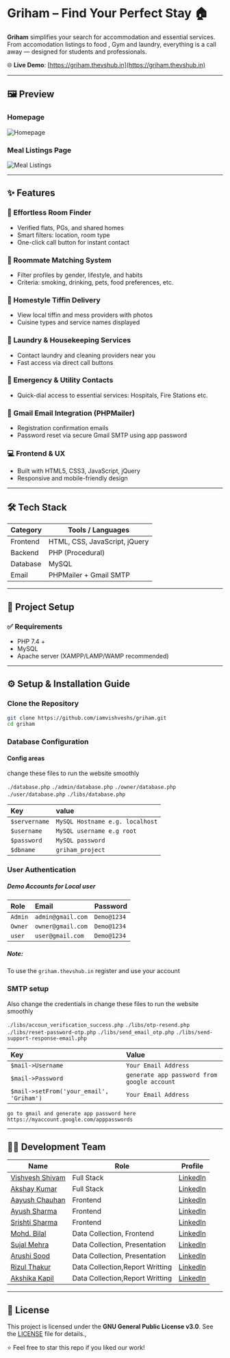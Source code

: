 # Griham – Find Your Perfect Stay 🏠

**Griham** simplifies your search for accommodation and essential services. From accomodation listings to food , Gym and laundry, everything is a call away — designed for students and professionals.


🌐 **Live Demo**: [https://griham.thevshub.in](https://griham.thevshub.in)
 
---

## 🖼 Preview

### Homepage
![Homepage](https://github.com/iamvishveshs/iamvishveshs.github.io/blob/main/assets/png/griham-homepage.png)

### Meal Listings Page
![Meal Listings](https://github.com/iamvishveshs/iamvishveshs.github.io/blob/main/assets/png/griham-services.png)

---

## ✨ Features

### 🏡 Effortless Room Finder
- Verified flats, PGs, and shared homes
- Smart filters: location, room type
- One-click call button for instant contact

### 👯 Roommate Matching System
- Filter profiles by gender, lifestyle, and habits
- Criteria: smoking, drinking, pets, food preferences, etc.

### 🍱 Homestyle Tiffin Delivery
- View local tiffin and mess providers with photos
- Cuisine types and service names displayed

### 🧺 Laundry & Housekeeping Services
- Contact laundry and cleaning providers near you
- Fast access via direct call buttons

### 🚨 Emergency & Utility Contacts
- Quick-dial access to essential services: Hospitals, Fire Stations etc.

### 📧 Gmail Email Integration (PHPMailer)
- Registration confirmation emails
- Password reset via secure Gmail SMTP using app password

### 💻 Frontend & UX
- Built with HTML5, CSS3, JavaScript, jQuery
- Responsive and mobile-friendly design

---

## 🛠️ Tech Stack

| Category   | Tools / Languages            |
|------------|------------------------------|
| Frontend   | HTML, CSS, JavaScript, jQuery|
| Backend    | PHP (Procedural)             |
| Database   | MySQL                        |
| Email      | PHPMailer + Gmail SMTP       |

---

## 🧩 Project Setup

### ✅ Requirements
- PHP 7.4 +
- MySQL
- Apache server (XAMPP/LAMP/WAMP recommended)
 
---

## ⚙️ Setup & Installation Guide

### Clone the Repository

```bash
git clone https://github.com/iamvishveshs/griham.git
cd griham
```
### Database Configuration

#### Config areas
change these files to run the website smoothly

`./database.php`
`./admin/database.php`
`./owner/database.php`
`./user/database.php`
`./libs/database.php`


| Key | value     | 
| :-------- | :------- | 
| `$servername` | `MySQL Hostname e.g. localhost` | 
| `$username` | `MySQL username e.g root` |
| `$password` | `MySQL password` |
| `$dbname` | `griham_project` |


### User Authentication

##### Demo Accounts for Local user


| Role | Email     | Password                |
| :-------- | :------- | :------------------------- |
| `Admin` | `admin@gmail.com` |  `Demo@1234`|
| `Owner` | `owner@gmail.com` |  `Demo@1234`|
| `user` | `user@gmail.com` |  `Demo@1234`|

##### Note:

To use the `griham.thevshub.in` register and use your account 



### SMTP setup
Also change the credentials in 
change these files to run the website smoothly

`./libs/accoun_verification_success.php`
`./libs/otp-resend.php`
`./libs/reset-password-otp.php`
`./libs/send_email_otp.php`
`./libs/send-support-response-email.php`

| Key | Value     | 
| :-------- | :------- |
| `$mail->Username` | `Your Email Address` | 
| `$mail->Password` | `generate app password from google account` |
| `$mail->setFrom('your_email', 'Griham')`| `Your Email Address`|

`go to gmail and generate app password here`
`https://myaccount.google.com/apppasswords` 

---

## 🧑‍💻 Development Team 
| Name                                                   | Role                   | Profile                                             |
| ------------------------------------------------------ | ---------------------- | --------------------------------------------------- |
| [Vishvesh Shivam](https://github.com/iamvishveshs)      | Full Stack | [LinkedIn](https://www.linkedin.com/in/iamvishveshs)           |
| [Akshay Kumar](https://github.com/ak-11bhardwaj) | Full Stack    | [LinkedIn](https://www.linkedin.com/in/akshaykumar0405) |
| [Aayush Chauhan](#)        | Frontend      | [LinkedIn](https://www.linkedin.com/in/aayush-chauhan-804269303)          |
| [Ayush Sharma](https://github.com/Ayusharma24)   | Frontend    | [LinkedIn](https://www.linkedin.com/in/ayush-sharma-student)  |
| [Srishti Sharma](https://github.com/SrishtiSharma645)   | Frontend    | [LinkedIn](https://www.linkedin.com/in/srishti-sharma-1593452b2)  |
| [Mohd. Bilal](#)   | Data Collection, Frontend   | [LinkedIn](https://www.linkedin.com/in/mohd-bilal-264831339)  |
| [Sujal Mehra](https://github.com/Sujal-Hawkeye)   | Data Collection, Presentation  | [LinkedIn](https://www.linkedin.com/in/sujal-mehra--)  |
| [Arushi Sood](#)   | Data Collection, Presentation  | [LinkedIn](https://www.linkedin.com/in/arushi-sood-975aa2269)  |
| [Rizul Thakur](#)   | Data Collection,Report Writting   | [LinkedIn](https://www.linkedin.com/in/rizul-thakur-a5bb57289)  |
| [Akshika Kapil](#)   | Data Collection,Report Writting   | [LinkedIn](https://www.linkedin.com/in/akshika-kapil-a62b09289)  |

---

## 📜 License
This project is licensed under the **GNU General Public License v3.0**. See the [LICENSE](LICENSE) file for details., 

⭐ Feel free to star this repo if you liked our work!
